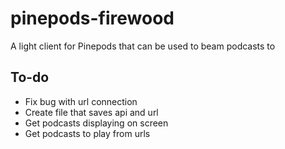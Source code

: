 # pinepods-firewood
 A light client for Pinepods that can be used to beam podcasts to

## To-do
- Fix bug with url connection
- Create file that saves api and url
- Get podcasts displaying on screen
- Get podcasts to play from urls